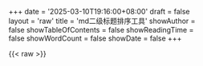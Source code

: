 +++
date = '2025-03-10T19:16:00+08:00'
draft = false
layout = 'raw'
title = 'md二级标题排序工具'
showAuthor = false
showTableOfContents = false
showReadingTime = false
showWordCount = false
showDate = false
+++

{{< raw >}}
<!DOCTYPE html>
<html lang="zh-CN">
<head>
    <meta charset="UTF-8">
    <meta name="viewport" content="width=device-width, initial-scale=1.0">
    <title>Markdown 排序工具</title>
    <style>
        * {
            margin: 0;
            padding: 0;
            box-sizing: border-box;
        }

        body {
            font-family: ui-sans-serif, -apple-system, BlinkMacSystemFont, "Segoe UI", Helvetica, "Apple Color Emoji", Arial, sans-serif, "Segoe UI Emoji", "Segoe UI Symbol";
            background-color: #ffffff;
            color: #37352f;
            line-height: 1.5;
            font-size: 14px;
            margin: 0;
            padding: 0;
            height: 100vh;
            overflow: hidden;
        }

        .app-container {
            max-width: 1200px;
            margin: 0 auto;
            height: 100vh;
            display: flex;
            flex-direction: column;
            overflow: hidden;
        }

        /* Header - Notion style */
        .header {
            flex-shrink: 0;
            padding: 24px 0 16px;
            border-bottom: 1px solid rgba(55, 53, 47, 0.09);
        }

        .header-content {
            padding: 0 24px;
            display: flex;
            align-items: center;
            gap: 16px;
        }

        .header-icon {
            font-size: 48px;
            flex-shrink: 0;
        }

        .header-text {
            flex: 1;
            min-width: 0;
        }

        .header-title {
            font-size: 28px;
            font-weight: 700;
            color: #37352f;
            margin-bottom: 4px;
            line-height: 1.2;
        }

        .header-subtitle {
            font-size: 14px;
            color: rgba(55, 53, 47, 0.65);
            font-weight: 400;
        }

        /* Main content layout */
        .main-content {
            display: flex;
            gap: 24px;
            flex: 1;
            padding: 16px 24px;
            min-height: 0;
            overflow: hidden;
        }

        .content-section {
            flex: 1;
            display: flex;
            flex-direction: column;
            min-height: 0;
            overflow: hidden;
        }

        .section-header {
            display: flex;
            align-items: center;
            margin-bottom: 12px;
            padding: 4px 0;
            flex-shrink: 0;
        }

        .section-icon {
            font-size: 16px;
            margin-right: 8px;
            opacity: 0.7;
        }

        .section-title {
            font-size: 16px;
            font-weight: 600;
            color: #37352f;
        }

        /* File upload area - Notion style */
        .upload-area {
            border: 2px dashed rgba(55, 53, 47, 0.16);
            border-radius: 8px;
            padding: 24px;
            text-align: center;
            background: rgba(55, 53, 47, 0.02);
            margin-bottom: 12px;
            transition: all 0.15s ease;
            flex-shrink: 0;
        }

        .upload-area:hover {
            background: rgba(55, 53, 47, 0.04);
            border-color: rgba(55, 53, 47, 0.24);
        }

        .upload-area.dragover {
            background: rgba(46, 170, 220, 0.08);
            border-color: rgba(46, 170, 220, 0.4);
        }

        .upload-icon {
            font-size: 24px;
            margin-bottom: 8px;
            opacity: 0.4;
        }

        .upload-text {
            color: rgba(55, 53, 47, 0.65);
            font-size: 14px;
            margin-bottom: 12px;
        }

        .upload-button {
            background: #37352f;
            color: white;
            border: none;
            padding: 8px 16px;
            border-radius: 6px;
            font-size: 14px;
            cursor: pointer;
            transition: background 0.15s ease;
            font-family: inherit;
        }

        .upload-button:hover {
            background: #2f2e2a;
        }

        .file-input {
            display: none;
        }

        /* Text input - Notion style */
        .text-input {
            width: 100%;
            flex: 1;
            border: 1px solid rgba(55, 53, 47, 0.16);
            border-radius: 6px;
            padding: 16px;
            font-family: ui-monospace, SFMono-Regular, "SF Mono", Consolas, "Liberation Mono", Menlo, monospace;
            font-size: 13px;
            line-height: 1.5;
            resize: none;
            background: #ffffff;
            color: #37352f;
            transition: border-color 0.15s ease;
            min-height: 0;
        }

        .text-input:focus {
            outline: none;
            border-color: rgba(46, 170, 220, 0.6);
            box-shadow: 0 0 0 1px rgba(46, 170, 220, 0.6);
        }

        .text-input::placeholder {
            color: rgba(55, 53, 47, 0.4);
        }

        /* Optimized sortable container - Notion style */
        .sortable-container {
            border: 1px solid rgba(55, 53, 47, 0.16);
            border-radius: 6px;
            background: #ffffff;
            flex: 1;
            overflow: hidden;
            min-height: 0;
            display: flex;
            flex-direction: column;
        }

        .sortable-list {
            flex: 1;
            overflow-y: auto;
            overflow-x: hidden;
        }

        .section-item {
            border-bottom: 1px solid rgba(55, 53, 47, 0.09);
            cursor: grab;
            transition: all 0.15s ease;
            position: relative;
            background: #ffffff;
        }

        .section-item:last-child {
            border-bottom: none;
        }

        .section-item:hover {
            background: rgba(55, 53, 47, 0.03);
        }

        .section-item:hover .drag-handle {
            opacity: 1;
            transform: translateX(0);
        }

        .section-item.dragging {
            opacity: 0.6;
            cursor: grabbing;
            transform: rotate(2deg);
            box-shadow: 0 8px 25px rgba(0, 0, 0, 0.15);
            z-index: 1000;
        }

        .section-item.drag-over {
            border-top: 2px solid #37352f;
        }

        .section-item-header {
            padding: 12px 16px;
            display: flex;
            align-items: center;
            background: rgba(55, 53, 47, 0.04);
            border-bottom: 1px solid rgba(55, 53, 47, 0.09);
            position: relative;
        }

        /* Optimized drag handle */
        .drag-handle {
            opacity: 0;
            margin-right: 12px;
            color: rgba(55, 53, 47, 0.4);
            font-size: 16px;
            transition: all 0.2s ease;
            cursor: grab;
            transform: translateX(-4px);
            display: flex;
            align-items: center;
            justify-content: center;
            width: 20px;
            height: 20px;
            border-radius: 4px;
            background: transparent;
        }

        .drag-handle:hover {
            background: rgba(55, 53, 47, 0.1);
            color: rgba(55, 53, 47, 0.7);
        }

        .drag-handle:active {
            cursor: grabbing;
            background: rgba(55, 53, 47, 0.15);
        }

        .section-item-title {
            font-size: 14px;
            font-weight: 600;
            color: #37352f;
            flex: 1;
            user-select: none;
        }

        .section-item-content {
            padding: 12px 16px 12px 48px;
            font-family: ui-monospace, SFMono-Regular, "SF Mono", Consolas, "Liberation Mono", Menlo, monospace;
            font-size: 12px;
            color: rgba(55, 53, 47, 0.65);
            line-height: 1.4;
            max-height: 120px;
            overflow: hidden;
            white-space: pre-wrap;
            position: relative;
        }

        .section-item-content::after {
            content: '';
            position: absolute;
            bottom: 0;
            left: 48px;
            right: 16px;
            height: 16px;
            background: linear-gradient(transparent, rgba(255, 255, 255, 0.9));
            pointer-events: none;
        }

        /* Controls - Notion style */
        .controls {
            display: flex;
            align-items: center;
            gap: 12px;
            padding: 16px 24px;
            border-top: 1px solid rgba(55, 53, 47, 0.09);
            background: rgba(55, 53, 47, 0.02);
            flex-wrap: wrap;
            flex-shrink: 0;
        }

        .control-button {
            background: #37352f;
            color: white;
            border: none;
            padding: 8px 16px;
            border-radius: 6px;
            font-size: 14px;
            cursor: pointer;
            transition: all 0.15s ease;
            font-family: inherit;
            display: flex;
            align-items: center;
            gap: 6px;
        }

        .control-button:hover {
            background: #2f2e2a;
            transform: translateY(-1px);
        }

        .control-button.secondary {
            background: white;
            color: #37352f;
            border: 1px solid rgba(55, 53, 47, 0.16);
        }

        .control-button.secondary:hover {
            background: rgba(55, 53, 47, 0.04);
        }

        .checkbox-option {
            display: flex;
            align-items: center;
            gap: 8px;
            padding: 6px 12px;
            border-radius: 6px;
            background: white;
            border: 1px solid rgba(55, 53, 47, 0.16);
            cursor: pointer;
            transition: all 0.15s ease;
            font-size: 14px;
        }

        .checkbox-option:hover {
            background: rgba(55, 53, 47, 0.04);
        }

        .checkbox-input {
            width: 16px;
            height: 16px;
            cursor: pointer;
        }

        .empty-state {
            padding: 48px 24px;
            text-align: center;
            color: rgba(55, 53, 47, 0.4);
            font-style: italic;
        }

        /* Optimized notification - Notion style with green theme */
        .notification {
            position: fixed;
            top: 24px;
            right: 24px;
            padding: 12px 16px;
            border-radius: 8px;
            font-size: 14px;
            font-weight: 500;
            z-index: 1000;
            max-width: 300px;
            animation: slideIn 0.3s cubic-bezier(0.175, 0.885, 0.32, 1.275);
            box-shadow: 0 8px 32px rgba(0, 0, 0, 0.12);
            border: 1px solid;
            backdrop-filter: blur(8px);
        }

        .notification.success {
            background: rgba(22, 163, 74, 0.1);
            border-color: #16a34a;
            color: #15803d;
        }

        .notification.error {
            background: rgba(239, 68, 68, 0.1);
            border-color: #ef4444;
            color: #dc2626;
        }

        .notification.warning {
            background: rgba(245, 158, 11, 0.1);
            border-color: #f59e0b;
            color: #d97706;
        }

        .notification.info {
            background: rgba(59, 130, 246, 0.1);
            border-color: #3b82f6;
            color: #2563eb;
        }

        @keyframes slideIn {
            from {
                transform: translateX(100%) scale(0.9);
                opacity: 0;
            }
            to {
                transform: translateX(0) scale(1);
                opacity: 1;
            }
        }

        @keyframes slideOut {
            from {
                transform: translateX(0) scale(1);
                opacity: 1;
            }
            to {
                transform: translateX(100%) scale(0.9);
                opacity: 0;
            }
        }

        /* Drag indicator */
        .drag-indicator {
            position: absolute;
            left: 0;
            right: 0;
            height: 2px;
            background: #37352f;
            opacity: 0;
            transition: opacity 0.2s ease;
            pointer-events: none;
        }

        .drag-indicator.show {
            opacity: 1;
        }

        /* Responsive design */
        @media (max-width: 768px) {
            .main-content {
                flex-direction: column;
                padding: 12px 16px;
            }

            .header-content {
                padding: 0 16px;
                flex-direction: column;
                text-align: center;
                gap: 12px;
            }

            .header-title {
                font-size: 24px;
            }

            .header-icon {
                font-size: 40px;
            }

            .controls {
                padding: 12px 16px;
                flex-direction: column;
                align-items: stretch;
            }

            .control-button {
                justify-content: center;
            }

            .upload-area {
                padding: 20px;
            }

            .section-item-content {
                padding-left: 16px;
            }

            .section-item-content::after {
                left: 16px;
            }
        }

        @media (max-height: 600px) {
            .header {
                padding: 12px 0 8px;
            }

            .header-icon {
                font-size: 32px;
            }

            .header-title {
                font-size: 20px;
            }

            .header-subtitle {
                font-size: 12px;
            }

            .upload-area {
                padding: 16px;
            }

            .controls {
                padding: 12px 24px;
            }
        }

        /* Custom scrollbar styling - more subtle */
        .sortable-list::-webkit-scrollbar {
            width: 6px;
        }

        .sortable-list::-webkit-scrollbar-track {
            background: transparent;
        }

        .sortable-list::-webkit-scrollbar-thumb {
            background: rgba(55, 53, 47, 0.2);
            border-radius: 3px;
        }

        .sortable-list::-webkit-scrollbar-thumb:hover {
            background: rgba(55, 53, 47, 0.3);
        }

        .text-input::-webkit-scrollbar {
            width: 6px;
        }

        .text-input::-webkit-scrollbar-track {
            background: transparent;
        }

        .text-input::-webkit-scrollbar-thumb {
            background: rgba(55, 53, 47, 0.2);
            border-radius: 3px;
        }

        .text-input::-webkit-scrollbar-thumb:hover {
            background: rgba(55, 53, 47, 0.3);
        }
    </style>
</head>
<body>
    <div class="app-container">
        <div class="header">
            <div class="header-content">
                <span class="header-icon">📝</span>
                <div class="header-text">
                    <h1 class="header-title">Markdown 排序工具</h1>
                    <p class="header-subtitle">拖拽调整二级标题顺序，内容会自动跟随移动</p>
                </div>
            </div>
        </div>

        <div class="main-content">
            <div class="content-section">
                <div class="section-header">
                    <span class="section-icon">📄</span>
                    <span class="section-title">输入 Markdown</span>
                </div>
                
                <div id="dropZone" class="upload-area">
                    <div class="upload-icon">📁</div>
                    <div class="upload-text">拖拽 .md 文件到此处，或点击选择文件</div>
                    <button class="upload-button" onclick="document.getElementById('fileInput').click()">
                        选择文件
                    </button>
                    <input type="file" id="fileInput" class="file-input" accept=".md,.markdown,.txt" onchange="handleFileSelect(event)">
                </div>

                <textarea id="markdownInput" class="text-input" placeholder="在此粘贴您的 Markdown 文本...

示例：
## 第一个标题
这是第一个标题下的内容。

## 第二个标题  
这是第二个标题下的内容。
可以有多行。

## 第三个标题
这是第三个标题下的内容。"></textarea>
            </div>

            <div class="content-section">
                <div class="section-header">
                    <span class="section-icon">🔄</span>
                    <span class="section-title">拖拽调整顺序</span>
                </div>
                
                <div id="sortableContainer" class="sortable-container">
                    <div class="sortable-list">
                        <div class="empty-state">
                            请在左侧输入 Markdown 文本，然后点击"解析文本"开始排序
                        </div>
                    </div>
                </div>
            </div>
        </div>

        <div class="controls">
            <button class="control-button" onclick="parseMarkdown()">
                <span>🔍</span>
                解析文本
            </button>
            
            <div class="checkbox-option">
                <input type="checkbox" id="tocCheckbox" class="checkbox-input">
                <label for="tocCheckbox">生成目录</label>
            </div>
            
            <button class="control-button secondary" onclick="copyResult()">
                <span>📋</span>
                复制结果
            </button>
            
            <button class="control-button secondary" onclick="downloadResult()">
                <span>💾</span>
                下载文件
            </button>
        </div>
    </div>

    <script>
        // 文件处理相关函数
        function setupDropZone() {
            const dropZone = document.getElementById('dropZone');
            
            dropZone.addEventListener('dragover', (e) => {
                e.preventDefault();
                dropZone.classList.add('dragover');
            });
            
            dropZone.addEventListener('dragleave', (e) => {
                e.preventDefault();
                dropZone.classList.remove('dragover');
            });
            
            dropZone.addEventListener('drop', (e) => {
                e.preventDefault();
                dropZone.classList.remove('dragover');
                
                const files = e.dataTransfer.files;
                if (files.length > 0) {
                    handleFile(files[0]);
                }
            });
        }

        function handleFileSelect(event) {
            const file = event.target.files[0];
            if (file) {
                handleFile(file);
            }
        }

        function handleFile(file) {
            const validTypes = ['.md', '.markdown', '.txt'];
            const fileName = file.name.toLowerCase();
            const isValidType = validTypes.some(type => fileName.endsWith(type));
            
            if (!isValidType) {
                showNotification('请选择 .md、.markdown 或 .txt 文件', 'warning');
                return;
            }
            
            if (file.size > 5 * 1024 * 1024) {
                showNotification('文件大小不能超过 5MB', 'warning');
                return;
            }
            
            const reader = new FileReader();
            reader.onload = function(e) {
                try {
                    const content = e.target.result;
                    document.getElementById('markdownInput').value = content;
                    showNotification(`已成功加载文件: ${file.name}`, 'success');
                } catch (error) {
                    console.error('处理文件内容时出错:', error);
                    showNotification('处理文件内容时出错，请重试', 'error');
                }
            };
            
            reader.onerror = function() {
                showNotification('读取文件时出错，请重试', 'error');
            };
            
            reader.readAsText(file, 'UTF-8');
        }

        function showNotification(message, type = 'info') {
            const notification = document.createElement('div');
            notification.className = `notification ${type}`;
            notification.textContent = message;
            document.body.appendChild(notification);
            
            setTimeout(() => {
                notification.style.animation = 'slideOut 0.3s cubic-bezier(0.55, 0.085, 0.68, 0.53)';
                setTimeout(() => {
                    if (notification.parentNode) {
                        notification.parentNode.removeChild(notification);
                    }
                }, 300);
            }, 3000);
        }

        let sections = [];
        let draggedElement = null;
        let dragIndicator = null;

        function parseMarkdown() {
            const input = document.getElementById('markdownInput').value;
            if (!input.trim()) {
                showNotification('请先输入 Markdown 文本', 'warning');
                return;
            }

            try {
                const lines = input.split('\n');
                sections = [];
                let currentSection = null;
                let beforeH2Content = [];

                for (let i = 0; i < lines.length; i++) {
                    const line = lines[i];
                    
                    if (line.startsWith('## ')) {
                        if (currentSection) {
                            sections.push(currentSection);
                        }
                        
                        currentSection = {
                            title: line,
                            content: []
                        };
                    } else if (currentSection) {
                        currentSection.content.push(line);
                    } else {
                        beforeH2Content.push(line);
                    }
                }

                if (currentSection) {
                    sections.push(currentSection);
                }

                window.beforeH2Content = beforeH2Content;
                renderSections();
                
                if (sections.length > 0) {
                    showNotification(`成功解析 ${sections.length} 个二级标题`, 'success');
                } else {
                    showNotification('没有找到二级标题', 'warning');
                }
            } catch (error) {
                console.error('解析 Markdown 时出错:', error);
                showNotification('解析 Markdown 时出错，请检查格式', 'error');
            }
        }

        function renderSections() {
            const container = document.querySelector('.sortable-list');
            
            if (sections.length === 0) {
                container.innerHTML = '<div class="empty-state">没有找到二级标题</div>';
                return;
            }

            container.innerHTML = '';
            
            sections.forEach((section, index) => {
                const div = document.createElement('div');
                div.className = 'section-item';
                div.draggable = true;
                div.dataset.index = index;
                
                const preview = section.content.slice(0, 8).join('\n');
                const truncated = section.content.length > 8 ? '\n...' : '';
                
                div.innerHTML = `
                    <div class="section-item-header">
                        <span class="drag-handle">⋮⋮</span>
                        <span class="section-item-title">${section.title}</span>
                    </div>
                    <div class="section-item-content">${preview}${truncated}</div>
                `;
                
                div.addEventListener('dragstart', handleDragStart);
                div.addEventListener('dragover', handleDragOver);
                div.addEventListener('dragenter', handleDragEnter);
                div.addEventListener('dragleave', handleDragLeave);
                div.addEventListener('drop', handleDrop);
                div.addEventListener('dragend', handleDragEnd);
                
                container.appendChild(div);
            });
        }

        function handleDragStart(e) {
            draggedElement = this;
            this.classList.add('dragging');
            e.dataTransfer.effectAllowed = 'move';
            e.dataTransfer.setData('text/html', this.outerHTML);
            
            // Create drag indicator
            dragIndicator = document.createElement('div');
            dragIndicator.className = 'drag-indicator';
            
            setTimeout(() => {
                this.style.visibility = 'hidden';
            }, 0);
        }

        function handleDragOver(e) {
            e.preventDefault();
            e.dataTransfer.dropEffect = 'move';
        }

        function handleDragEnter(e) {
            e.preventDefault();
            if (this !== draggedElement) {
                this.classList.add('drag-over');
            }
        }

        function handleDragLeave(e) {
            e.preventDefault();
            this.classList.remove('drag-over');
        }

        function handleDrop(e) {
            e.preventDefault();
            this.classList.remove('drag-over');
            
            if (this !== draggedElement) {
                const draggedIndex = parseInt(draggedElement.dataset.index);
                const targetIndex = parseInt(this.dataset.index);
                
                const draggedSection = sections[draggedIndex];
                sections.splice(draggedIndex, 1);
                sections.splice(targetIndex, 0, draggedSection);
                
                renderSections();
            }
        }

        function handleDragEnd(e) {
            this.classList.remove('dragging');
            this.style.visibility = 'visible';
            
            // Remove all drag-over classes
            document.querySelectorAll('.section-item').forEach(item => {
                item.classList.remove('drag-over');
            });
            
            draggedElement = null;
            
            if (dragIndicator && dragIndicator.parentNode) {
                dragIndicator.parentNode.removeChild(dragIndicator);
            }
            dragIndicator = null;
        }

        function generateResult() {
            let result = '';
            
            if (window.beforeH2Content && window.beforeH2Content.length > 0) {
                result += window.beforeH2Content.join('\n') + '\n\n';
            }
            
            const tocCheckbox = document.getElementById('tocCheckbox');
            if (tocCheckbox && tocCheckbox.checked && sections.length > 0) {
                result += '## 目录\n\n';
                sections.forEach((section, index) => {
                    const title = section.title.replace(/^## /, '');
                    const anchor = title.toLowerCase()
                        .replace(/[^\w\u4e00-\u9fff\s-]/g, '')
                        .replace(/\s+/g, '-')
                        .replace(/-+/g, '-')
                        .replace(/^-|-$/g, '');
                    result += `- [${title}](#${anchor})\n`;
                });
                result += '\n';
            }
            
            sections.forEach((section, index) => {
                result += section.title + '\n';
                result += section.content.join('\n');
                if (index < sections.length - 1) {
                    result += '\n\n';
                }
            });
            
            return result;
        }

        function copyResult() {
            if (sections.length === 0) {
                showNotification('请先解析 Markdown 文本', 'warning');
                return;
            }

            const result = generateResult();
            
            if (navigator.clipboard && navigator.clipboard.writeText) {
                navigator.clipboard.writeText(result).then(() => {
                    showNotification('已复制到剪贴板！', 'success');
                }).catch(() => {
                    fallbackCopy(result);
                });
            } else {
                fallbackCopy(result);
            }
        }

        function fallbackCopy(text) {
            try {
                const textarea = document.createElement('textarea');
                textarea.value = text;
                textarea.style.position = 'fixed';
                textarea.style.opacity = '0';
                document.body.appendChild(textarea);
                textarea.focus();
                textarea.select();
                const successful = document.execCommand('copy');
                document.body.removeChild(textarea);
                
                if (successful) {
                    showNotification('已复制到剪贴板！', 'success');
                } else {
                    showNotification('复制失败，请手动复制', 'error');
                }
            } catch (err) {
                showNotification('复制失败，请手动复制', 'error');
            }
        }

        function downloadResult() {
            if (sections.length === 0) {
                showNotification('请先解析 Markdown 文本', 'warning');
                return;
            }

            try {
                const result = generateResult();
                const blob = new Blob([result], { type: 'text/markdown;charset=utf-8' });
                const url = URL.createObjectURL(blob);
                
                const a = document.createElement('a');
                a.href = url;
                a.download = 'reordered-markdown.md';
                a.style.display = 'none';
                
                document.body.appendChild(a);
                a.click();
                document.body.removeChild(a);
                
                setTimeout(() => URL.revokeObjectURL(url), 100);
                showNotification('文件下载成功！', 'success');
            } catch (error) {
                console.error('下载失败:', error);
                showNotification('下载失败，请重试', 'error');
            }
        }

        // 初始化示例数据
        document.getElementById('markdownInput').value = `# 主标题

这是一些前置内容，不会被移动。

## 第三个标题
这是第三个标题下的内容。
可以包含多行文本。
- 列表项1
- 列表项2

## 第一个标题
这是第一个标题下的内容。

### 这是三级标题
三级标题及其内容会跟随二级标题一起移动。

## 第二个标题
这是第二个标题下的内容。

\`\`\`javascript
// 代码块也会跟随移动
console.log('Hello World');
\`\`\`

## 第四个标题
最后一个标题的内容。`;

        // 初始化
        setupDropZone();
    </script>
</body>
</html>
{{< /raw >}}